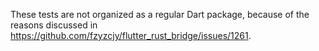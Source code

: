 These tests are not organized as a regular Dart package, because of the reasons discussed in https://github.com/fzyzcjy/flutter_rust_bridge/issues/1261.